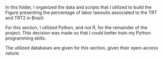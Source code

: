 In this folder, I organized the data and scripts that I utilized to build the Figure presenting the percentage of labor lawsuits associated to the TRT and TRT2 in Brazil.

For this section, I utilized Python, and not R, for the remainder of the project. This decision was made so that I could better train my Python programming skills.

The utilized databases are given for this section, given their open-access nature.
